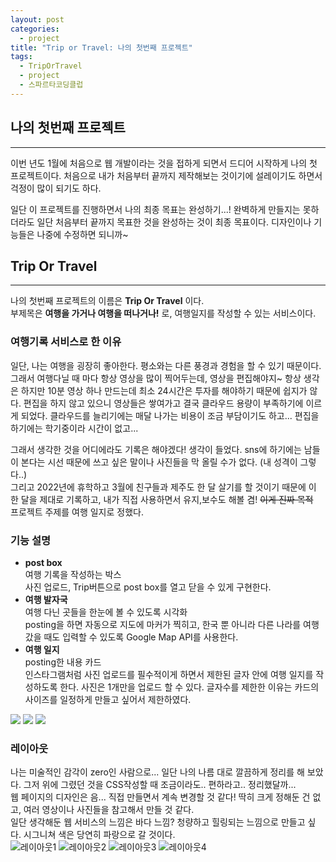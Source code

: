```yaml
---
layout: post
categories:
  - project
title: "Trip or Travel: 나의 첫번째 프로젝트"
tags:
  - TripOrTravel
  - project
  - 스파르타코딩클럽
---
```

## __나의 첫번째 프로젝트__
---
이번 년도 1월에 처음으로 웹 개발이라는 것을 접하게 되면서 드디어 시작하게 나의 첫 프로젝트이다. 처음으로 내가 처음부터 끝까지 제작해보는 것이기에 설레이기도 하면서 걱정이 많이 되기도 하다.

일단 이 프로젝트를 진행하면서 나의 최종 목표는 완성하기...! 완벽하게 만들지는 못하더라도 일단 처음부터 끝까지 목표한 것을 완성하는 것이 최종 목표이다. 디자인이나 기능들은 나중에 수정하면 되니까~ 

## __Trip Or Travel__
---
나의 첫번째 프로젝트의 이름은 __Trip Or Travel__ 이다.  
  부제목은 __여행을 가거나 여행을 떠나거나!__ 로, 여행일지를 작성할 수 있는 서비스이다. 
  ### __여행기록 서비스로 한 이유__  
  일단, 나는 여행을 굉장히 좋아한다. 평소와는 다른 풍경과 경험을 할 수 있기 때문이다. 그래서 여행다닐 때 마다 항상 영상을 많이 찍어두는데, 영상을 편집해야지~ 항상 생각은 하지만 10분 영상 하나 만드는데 최소 24시간은 투자를 해야하기 때문에 쉽지가 않다. 편집을 하지 않고 있으니 영상들은 쌓여가고 결국 클라우드 용량이 부족하기에 이르게 되었다. 클라우드를 늘리기에는 매달 나가는 비용이 조금 부담이기도 하고... 편집을 하기에는 학기중이라 시간이 없고...  

  그래서 생각한 것을 어디에라도 기록은 해야겠다! 생각이 들었다. sns에 하기에는 남들이 본다는 시선 때문에 쓰고 싶은 말이나 사진들을 막 올릴 수가 없다. (내 성격이 그렇다..)     
  그리고 2022년에 휴학하고 3월에 친구들과 제주도 한 달 살기를 할 것이기 때문에 이 한 달을 제대로 기록하고, 내가 직접 사용하면서 유지,보수도 해볼 겸! ~~이게 진짜 목적~~   
  프로젝트 주제를 여행 일지로 정했다.

  ### __기능 설명__ 
  + __post box__  
  여행 기록을 작성하는 박스  
  사진 업로드, Trip버튼으로 post box를 열고 닫을 수 있게 구현한다. 
  + __여행 발자국__  
  여행 다닌 곳들을 한눈에 볼 수 있도록 시각화  
  posting을 하면 자동으로 지도에 마커가 찍히고, 한국 뿐 아니라 다른 나라를 여행 갔을 때도 입력할 수 있도록 Google Map API를 사용한다.
  + __여행 일지__  
  posting한 내용 카드  
  인스타그램처럼 사진 업로드를 필수적이게 하면서 제한된 글자 안에 여행 일지를 작성하도록 한다. 사진은 1개만을 업로드 할 수 있다. 글자수를 제한한 이유는 카드의 사이즈를 일정하게 만들고 싶어서 제한하였다.  
  <img src="https://user-images.githubusercontent.com/77609591/139686279-faefb02b-4397-4473-aa51-df3e6d127429.jpg">
  <img src="https://user-images.githubusercontent.com/77609591/139686654-b0431a64-4530-4069-8354-e47bdef82a37.jpg">
  <img src="https://user-images.githubusercontent.com/77609591/139686678-887ed3b2-3928-445a-b558-3d0d86854f08.jpg">

  ### __레이아웃__  
  나는 미술적인 감각이 zero인 사람으로... 일단 나의 나름 대로 깔끔하게 정리를 해 보았다. 그저 위에 그렸던 것을 CSS작성할 때 조금이라도.. 편하라고.. 정리했달까...   
  웹 페이지의 디자인은 음... 직접 만들면서 계속 변경할 것 같다! 딱히 크게 정해둔 건 없고, 여러 영상이나 사진들을 참고해서 만들 것 같다.  
  일단 생각해둔 웹 서비스의 느낌은 바다 느낌? 청량하고 힐링되는 느낌으로 만들고 싶다. 시그니쳐 색은 당연히 파랑으로 갈 것이다.  
  ![레이아웃1](https://user-images.githubusercontent.com/77609591/139686773-0c9f6918-5abd-4f74-b7af-ff20324ed24c.png)
  ![레이아웃2](https://user-images.githubusercontent.com/77609591/139686780-9a07d864-9e9a-4988-8c15-808ce987a531.png)
  ![레이아웃3](https://user-images.githubusercontent.com/77609591/139686789-080bf820-7d58-4dc1-973e-a034ad19858e.png)
  ![레이아웃4](https://user-images.githubusercontent.com/77609591/139686797-5610304f-80e0-4762-939e-4445f5bb92eb.png)